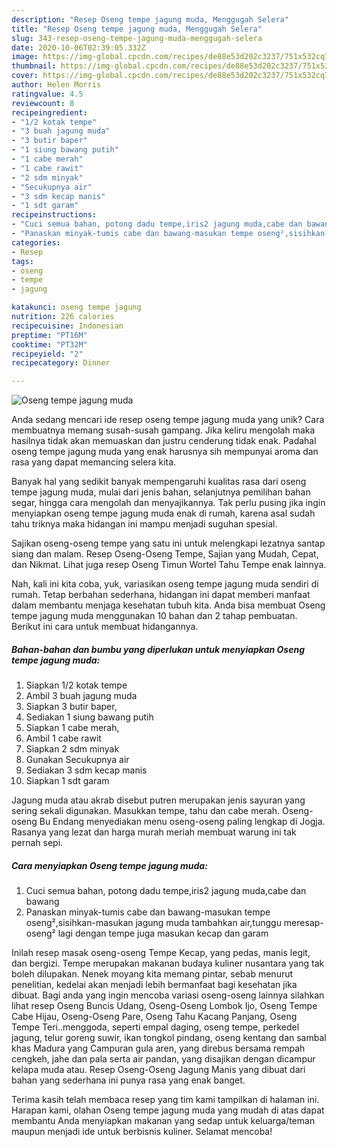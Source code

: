 ```yaml
---
description: "Resep Oseng tempe jagung muda, Menggugah Selera"
title: "Resep Oseng tempe jagung muda, Menggugah Selera"
slug: 343-resep-oseng-tempe-jagung-muda-menggugah-selera
date: 2020-10-06T02:39:05.332Z
image: https://img-global.cpcdn.com/recipes/de88e53d202c3237/751x532cq70/oseng-tempe-jagung-muda-foto-resep-utama.jpg
thumbnail: https://img-global.cpcdn.com/recipes/de88e53d202c3237/751x532cq70/oseng-tempe-jagung-muda-foto-resep-utama.jpg
cover: https://img-global.cpcdn.com/recipes/de88e53d202c3237/751x532cq70/oseng-tempe-jagung-muda-foto-resep-utama.jpg
author: Helen Morris
ratingvalue: 4.5
reviewcount: 8
recipeingredient:
- "1/2 kotak tempe"
- "3 buah jagung muda"
- "3 butir baper"
- "1 siung bawang putih"
- "1 cabe merah"
- "1 cabe rawit"
- "2 sdm minyak"
- "Secukupnya air"
- "3 sdm kecap manis"
- "1 sdt garam"
recipeinstructions:
- "Cuci semua bahan, potong dadu tempe,iris2 jagung muda,cabe dan bawang"
- "Panaskan minyak-tumis cabe dan bawang-masukan tempe oseng²,sisihkan-masukan jagung muda tambahkan air,tunggu meresap-oseng² lagi dengan tempe juga masukan kecap dan garam"
categories:
- Resep
tags:
- oseng
- tempe
- jagung

katakunci: oseng tempe jagung 
nutrition: 226 calories
recipecuisine: Indonesian
preptime: "PT16M"
cooktime: "PT32M"
recipeyield: "2"
recipecategory: Dinner

---
```



![Oseng tempe jagung muda](https://img-global.cpcdn.com/recipes/de88e53d202c3237/751x532cq70/oseng-tempe-jagung-muda-foto-resep-utama.jpg)

Anda sedang mencari ide resep oseng tempe jagung muda yang unik? Cara membuatnya memang susah-susah gampang. Jika keliru mengolah maka hasilnya tidak akan memuaskan dan justru cenderung tidak enak. Padahal oseng tempe jagung muda yang enak harusnya sih mempunyai aroma dan rasa yang dapat memancing selera kita.

Banyak hal yang sedikit banyak mempengaruhi kualitas rasa dari oseng tempe jagung muda, mulai dari jenis bahan, selanjutnya pemilihan bahan segar, hingga cara mengolah dan menyajikannya. Tak perlu pusing jika ingin menyiapkan oseng tempe jagung muda enak di rumah, karena asal sudah tahu triknya maka hidangan ini mampu menjadi suguhan spesial.

Sajikan oseng-oseng tempe yang satu ini untuk melengkapi lezatnya santap siang dan malam. Resep Oseng-Oseng Tempe, Sajian yang Mudah, Cepat, dan Nikmat. Lihat juga resep Oseng Timun Wortel Tahu Tempe enak lainnya.


Nah, kali ini kita coba, yuk, variasikan oseng tempe jagung muda sendiri di rumah. Tetap berbahan sederhana, hidangan ini dapat memberi manfaat dalam membantu menjaga kesehatan tubuh kita. Anda bisa membuat Oseng tempe jagung muda menggunakan 10 bahan dan 2 tahap pembuatan. Berikut ini cara untuk membuat hidangannya.

<!--inarticleads1-->

##### Bahan-bahan dan bumbu yang diperlukan untuk menyiapkan Oseng tempe jagung muda:

1. Siapkan 1/2 kotak tempe
1. Ambil 3 buah jagung muda
1. Siapkan 3 butir baper,
1. Sediakan 1 siung bawang putih
1. Siapkan 1 cabe merah,
1. Ambil 1 cabe rawit
1. Siapkan 2 sdm minyak
1. Gunakan Secukupnya air
1. Sediakan 3 sdm kecap manis
1. Siapkan 1 sdt garam


Jagung muda atau akrab disebut putren merupakan jenis sayuran yang sering sekali digunakan. Masukkan tempe, tahu dan cabe merah. Oseng-oseng Bu Endang menyediakan menu oseng-oseng paling lengkap di Jogja. Rasanya yang lezat dan harga murah meriah membuat warung ini tak pernah sepi. 

<!--inarticleads2-->

##### Cara menyiapkan Oseng tempe jagung muda:

1. Cuci semua bahan, potong dadu tempe,iris2 jagung muda,cabe dan bawang
1. Panaskan minyak-tumis cabe dan bawang-masukan tempe oseng²,sisihkan-masukan jagung muda tambahkan air,tunggu meresap-oseng² lagi dengan tempe juga masukan kecap dan garam


Inilah resep masak oseng-oseng Tempe Kecap, yang pedas, manis legit, dan bergizi. Tempe merupakan makanan budaya kuliner nusantara yang tak boleh dilupakan. Nenek moyang kita memang pintar, sebab menurut penelitian, kedelai akan menjadi lebih bermanfaat bagi kesehatan jika dibuat. Bagi anda yang ingin mencoba variasi oseng-oseng lainnya silahkan lihat resep Oseng Buncis Udang, Oseng-Oseng Lombok Ijo, Oseng Tempe Cabe Hijau, Oseng-Oseng Pare, Oseng Tahu Kacang Panjang, Oseng Tempe Teri..menggoda, seperti empal daging, oseng tempe, perkedel jagung, telur goreng suwir, ikan tongkol pindang, oseng kentang dan sambal khas Madura yang Campuran gula aren, yang direbus bersama rempah cengkeh, jahe dan pala serta air pandan, yang disajikan dengan dicampur kelapa muda atau. Resep Oseng-Oseng Jagung Manis yang dibuat dari bahan yang sederhana ini punya rasa yang enak banget. 

Terima kasih telah membaca resep yang tim kami tampilkan di halaman ini. Harapan kami, olahan Oseng tempe jagung muda yang mudah di atas dapat membantu Anda menyiapkan makanan yang sedap untuk keluarga/teman maupun menjadi ide untuk berbisnis kuliner. Selamat mencoba!
